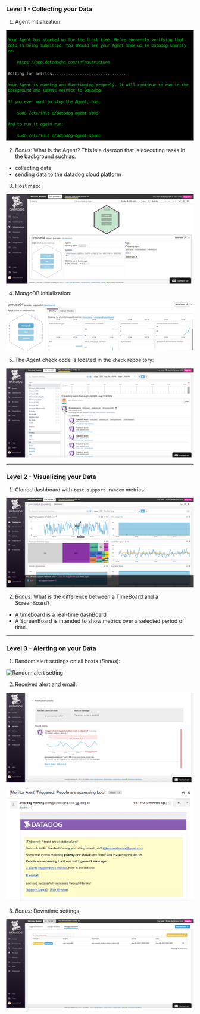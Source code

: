 ### Level 1 - Collecting your Data

1. Agent initialization

![Agent init](./screenshots/dd-agent-init.png)


2. *Bonus:* What is the Agent?
This is a daemon that is executing tasks in the background such as:
- collecting data
- sending data to the datadog cloud platform

3. Host map:

![Host map](./screenshots/dd-host-map.png)


4. MongoDB initialization:

![Mongo init](./screenshots/dd-mongo-init.png)


5. The Agent check code is located in the `check` repository:

![Random event](./screenshots/dd-random-event.png)

---

### Level 2 - Visualizing your Data

1. Cloned dashboard with `test.support.random` metrics:

![Cloned dashboard](./screenshots/dd-cloned-dashboard.png)


2. *Bonus:* What is the difference between a TimeBoard and a ScreenBoard?
- A timeboard is a real-time dashBoard
- A ScreenBoard is intended to show metrics over a selected period of time.

---

### Level 3 - Alerting on your Data

1. Random alert settings on all hosts (*Bonus*):

![Random alert setting](./screenshots/dd-random-alert.png)


2. Received alert and email:

![Received alert](./screenshots/dd-event-alert.png)

![Received email](./screenshots/dd-email-alert.png)


3. *Bonus:* Downtime settings

![Received email](./screenshots/dd-downtime-settings.png)
